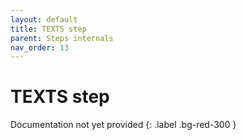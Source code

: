 ```yaml
---
layout: default
title: TEXTS step
parent: Steps internals
nav_order: 13
---
```

# TEXTS step

Documentation not yet provided
{: .label .bg-red-300 }